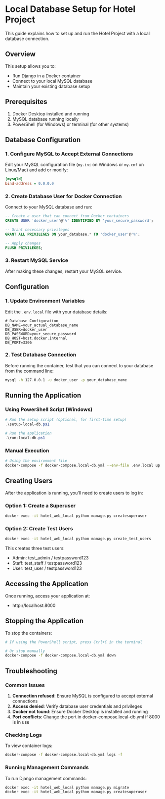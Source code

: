 # Local Database Setup for Hotel Project

This guide explains how to set up and run the Hotel Project with a local database connection.

## Overview

This setup allows you to:
- Run Django in a Docker container
- Connect to your local MySQL database
- Maintain your existing database setup

## Prerequisites

1. Docker Desktop installed and running
2. MySQL database running locally
3. PowerShell (for Windows) or terminal (for other systems)

## Database Configuration

### 1. Configure MySQL to Accept External Connections

Edit your MySQL configuration file (`my.ini` on Windows or `my.cnf` on Linux/Mac) and add or modify:

```ini
[mysqld]
bind-address = 0.0.0.0
```

### 2. Create Database User for Docker Connection

Connect to your MySQL database and run:

```sql
-- Create a user that can connect from Docker containers
CREATE USER 'docker_user'@'%' IDENTIFIED BY 'your_secure_password';

-- Grant necessary privileges
GRANT ALL PRIVILEGES ON your_database.* TO 'docker_user'@'%';

-- Apply changes
FLUSH PRIVILEGES;
```

### 3. Restart MySQL Service

After making these changes, restart your MySQL service.

## Configuration

### 1. Update Environment Variables

Edit the `.env.local` file with your database details:

```env
# Database Configuration
DB_NAME=your_actual_database_name
DB_USER=docker_user
DB_PASSWORD=your_secure_password
DB_HOST=host.docker.internal
DB_PORT=3306
```

### 2. Test Database Connection

Before running the container, test that you can connect to your database from the command line:

```bash
mysql -h 127.0.0.1 -u docker_user -p your_database_name
```

## Running the Application

### Using PowerShell Script (Windows)

```powershell
# Run the setup script (optional, for first-time setup)
.\setup-local-db.ps1

# Run the application
.\run-local-db.ps1
```

### Manual Execution

```bash
# Using the environment file
docker-compose -f docker-compose.local-db.yml --env-file .env.local up --build
```

## Creating Users

After the application is running, you'll need to create users to log in:

### Option 1: Create a Superuser

```bash
docker exec -it hotel_web_local python manage.py createsuperuser
```

### Option 2: Create Test Users

```bash
docker exec -it hotel_web_local python manage.py create_test_users
```

This creates three test users:
- Admin: test_admin / testpassword123
- Staff: test_staff / testpassword123
- User: test_user / testpassword123

## Accessing the Application

Once running, access your application at:
- http://localhost:8000

## Stopping the Application

To stop the containers:

```bash
# If using the PowerShell script, press Ctrl+C in the terminal

# Or stop manually
docker-compose -f docker-compose.local-db.yml down
```

## Troubleshooting

### Common Issues

1. **Connection refused**: Ensure MySQL is configured to accept external connections
2. **Access denied**: Verify database user credentials and privileges
3. **Docker not found**: Ensure Docker Desktop is installed and running
4. **Port conflicts**: Change the port in docker-compose.local-db.yml if 8000 is in use

### Checking Logs

To view container logs:

```bash
docker-compose -f docker-compose.local-db.yml logs -f
```

### Running Management Commands

To run Django management commands:

```bash
docker exec -it hotel_web_local python manage.py migrate
docker exec -it hotel_web_local python manage.py createsuperuser
```